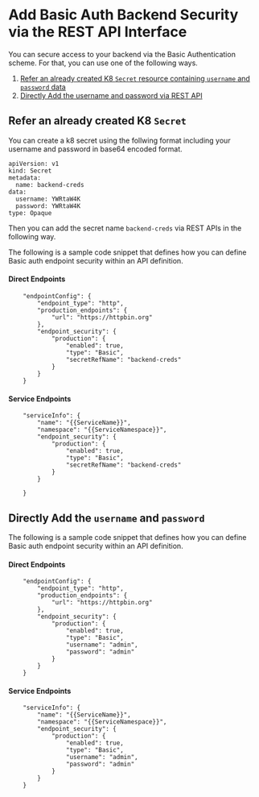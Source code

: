 # Add Basic Auth Backend Security via the REST API Interface


You can secure access to your backend via the Basic Authentication scheme. 
For that, you can use one of the following ways.

1. [Refer an already created  K8 `Secret` resource containing `username` and `password` data](#refer-an-already-created-k8-secret)
2. [Directly Add the username and password via REST API](#directly-add-the-username-and-password)


## Refer an already created  K8 `Secret`

  You can create a k8 secret using the follwing format including your username and password in base64 encoded format.

  ```
  apiVersion: v1
  kind: Secret
  metadata:
    name: backend-creds
  data:
    username: YWRtaW4K
    password: YWRtaW4K
  type: Opaque
  ```

  Then you can add the secret name `backend-creds` via REST APIs in the following way.


  The following is a sample code snippet that defines how you can define Basic auth endpoint security within an API definition.

#### Direct Endpoints

  ```
      "endpointConfig": {
          "endpoint_type": "http",
          "production_endpoints": {
              "url": "https://httpbin.org"
          },
          "endpoint_security": {
              "production": {
                  "enabled": true,
                  "type": "Basic",
                  "secretRefName": "backend-creds"
              }
          }
      }
  ```

#### Service Endpoints

  ```
      "serviceInfo": {
          "name": "{{ServiceName}}",
          "namespace": "{{ServiceNamespace}}",
          "endpoint_security": {
              "production": {
                  "enabled": true,
                  "type": "Basic",
                  "secretRefName": "backend-creds"
              }
          }

      }
  ```

## Directly Add the `username` and `password`


The following is a sample code snippet that defines how you can define Basic auth endpoint security within an API definition.

#### Direct Endpoints

```
    "endpointConfig": {
        "endpoint_type": "http",
        "production_endpoints": {
            "url": "https://httpbin.org"
        },
        "endpoint_security": {
            "production": {
                "enabled": true,
                "type": "Basic",
                "username": "admin",
                "password": "admin"
            }
        }
    }
```

#### Service Endpoints

```
    "serviceInfo": {
        "name": "{{ServiceName}}",
        "namespace": "{{ServiceNamespace}}",
        "endpoint_security": {
            "production": {
                "enabled": true,
                "type": "Basic",
                "username": "admin",
                "password": "admin"
            }
        }
    }
```